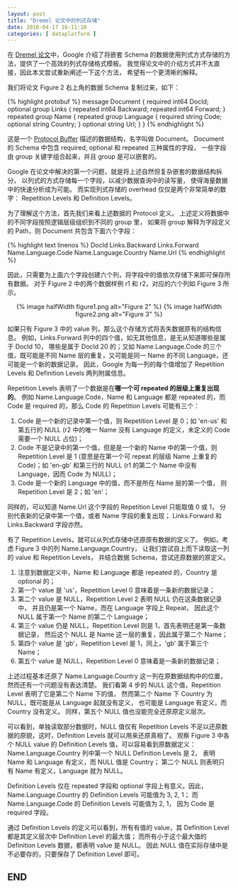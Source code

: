 ```yaml
--- 
layout: post
title: "Dremel 论文中的列式存储"
date: 2016-04-17 16:11:18
categories: [ dataplatform ]
---
```


在 [Dremel 论文][dremelpaper]中，Google 介绍了将嵌套 Schema
的数据使用列式方式存储的方法，提供了一个高效的列式存储格式模板。
我觉得论文中的介绍方式并不太直接，因此本文尝试重新阐述一下这个方法，
希望有一个更清晰的解释。

<!-- more -->

我们将论文 Figure 2 右上角的数据 Schema 复制过来，如下：

{% highlight protobuf %}
message Document {
    required int64 DocId;
    optional group Links {
        repeated int64 Backward;
        repeated int64 Forward;
    }
    repeated group Name {
        repeated group Language {
            required string Code;
            optional string Country;
        }
        optional string Url;
    }
}
{% endhighlight %}

这是一个 [Protocol Buffer][protobuf] 描述的数据结构，名字叫做 Document。
Document 的 Schema 中包含 required, optional 和 repeated 三种属性的字段，
一些字段由 group 关键字组合起来，并且 group 是可以嵌套的。

Google 在论文中解决的第一个问题，就是将上述自然但复杂嵌套的数据结构拆分，
以列式的方式存储每一个字段，以减少数据查询中的读写量，
使得海量数据中的快速分析成为可能。
而实现列式存储的 overhead 仅仅是两个非常简单的数字：
Repetition Levels 和 Definition Levels。

为了理解这个方法，首先我们来看上述数据的 Protocol 定义。
上述定义将数据中的不同字段按照逻辑层级组织到不同的 group 里，
如果将 group 解释为字段定义的 Path，则 Document 共包含下面六个字段：

{% highlight text linenos %}
DocId
Links.Backward
Links.Forward
Name.Language.Code
Name.Language.Country
Name.Url
{% endhighlight %}

因此，只需要为上面六个字段创建六个列，将字段中的值依次存储下来即可保存所有数据。
对于 Figure 2 中的两个数据样例 r1 和 r2，对应的六个列如 Figure 3 所示。

<center>
{% image halfWidth figure1.png alt="Figure 2" %}
{% image halfWidth figure2.png alt="Figure 3" %}
</center>

如果只有 Figure 3 中的 value 列，那么这个存储方式将丢失数据原有的结构信息。
例如，Links.Forward 列中的四个值，如无其他信息，是无从知道哪些是属于 DocId 10，
哪些是属于 DocId 20 的；又如 Name.Language.Code 的三个值，既可能是不同 Name
层的重复，又可能是同一 Name 的不同 Language，还可能是一个新的数据记录。
因此，Google 为每一列的每个值增加了 Repetition Levels 和 Definition Levels
两列附属信息。

Repetition Levels 表明了一个数据是在**哪一个可 repeated 的层级上重复出现的**。
例如 Name.Language.Code，Name 和 Language 都是 repeated 的，而 Code 是 required
的，那么 Code 的 Repetition Levels 可能有三个：

1. Code 是一个新的记录中第一个值，则 Repetition Level 是 0；如 'en-us'
和第五行的 NULL (r2 中的唯一 Name 没有 Language 的定义，未定义的 Code 需要一个 NULL 占位)；
2. Code 不是记录中的第一个值，但是是一个新的 Name 中的第一个值，则 Repetition Level
是 1 (意思是在第一个可 repeat 的层级 Name 上重复的 Code)；如 'en-gb' 和第三行的 NULL
(r1 的第二个 Name 中没有 Language，因而 Code 为 NULL)；
3. Code 是一个新的 Language 中的值，而不是所在 Name 层的第一个值，
则 Repetition Level 是 2；如 'en'；

同样的，可以知道 Name.Url 这个字段的 Repetition Level 只能取值 0 或 1，
分别代表新的记录中第一个值，或者 Name 字段的重复出现；
Links.Forward 和 Links.Backward 字段亦然。

有了 Repetition Levels，就可以从列式存储中还原原有数据的定义了。
例如，考虑 Figure 3 中的列 Name.Language.Country，
让我们尝试自上而下读取这一列的 value 和 Repetition Levels，
并结合数据 Schema，尝试还原数据的原定义。

1. 注意到数据定义中，Name 和 Language 都是 repeated 的，Country 是 optional 的；
2. 第一个 value 是 'us'，Repetition Level 0 意味着是一条新的数据记录；
3. 第二个 value 是 NULL，Repetition Level 2 表明 NULL 仍在这条数据记录中，
并且仍是第一个 Name，而在 Language 字段上 Repeat，
因此这个 NULL 属于第一个 Name 的第二个 Language；
4. 第三个 value 仍是 NULL，Repetition Level 则是 1，首先表明还是第一条数据记录，
然后这个 NULL 是 Name 这一层的重复，因此属于第二个 Name；
5. 第四个 value 是 'gb'，Repetition Level 是 1，同上，'gb' 属于第三个 Name；
6. 第五个 value 是 NULL，Repetition Level 0 意味着是一条新的数据记录；

上述过程基本还原了 Name.Language.Country 这一列在原数据结构中的位置，
然而还有一个问题没有表达清楚。
我们看第 4 步的 NULL 这个值，Repetition Level 表明了它是第二个 Name 下的值，
然而第二个 Name 下 Country 为 NULL，既可能是从 Language 起就没有定义，
也可能是 Language 有定义，而 Country 没有定义。
同样，第五个 NULL 值也没能完全还原原定义层次。

可以看到，单独读取部分数据时，NULL 值仅有 Repetition Levels
不足以还原数据的原貌，这时，Definition Levels 就可以用来还原真相了。
观察 Figure 3 中各个 NULL value 的 Definition Levels 值，可以容易看到原数据定义：
Name.Language.Country 列中第一个 NULL Definition Levels 是 2，
表明 Name 和 Language 有定义，而 NULL 值是 Country；
第二个 NULL 则表明只有 Name 有定义，Language 就为 NULL。

Definition Levels 仅在 repeated 字段和 optional 字段上有意义。因此，
Name.Language.Country 的 Definition Levels 可能值为 3, 2, 1；
而 Name.Language.Code 的 Definition Levels 可能值为 2, 1，
因为 Code 是 required 字段。

通过 Definition Levels 的定义可以看到，所有有值的 value，其 Definition Level
都是其定义层次中 Definition Level 的最大值；
而所有小于这个最大值的 Definition Levels 数据，都表明 value 是 NULL。
因此 NULL 值在实际存储中是不必要存的，只要保存了 Definition Level 即可。

## END

[dremelpaper]:      http://static.googleusercontent.com/media/research.google.com/en//pubs/archive/36632.pdf
[protobuf]:         https://developers.google.com/protocol-buffers/


